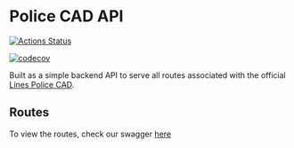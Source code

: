# Police CAD API

[![Actions Status](https://github.com/linesmerrill/police-cad-api/workflows/build/badge.svg)](https://github.com/linesmerrill/police-cad-api/actions)

[![codecov](https://codecov.io/gh/linesmerrill/police-cad-api/branch/master/graph/badge.svg)](https://codecov.io/gh/linesmerrill/police-cad-api)

Built as a simple backend API to serve all routes associated with
the official [Lines Police CAD](https://github.com/Linesmerrill/police-cad).

## Routes

To view the routes, check our swagger [here](#routes)